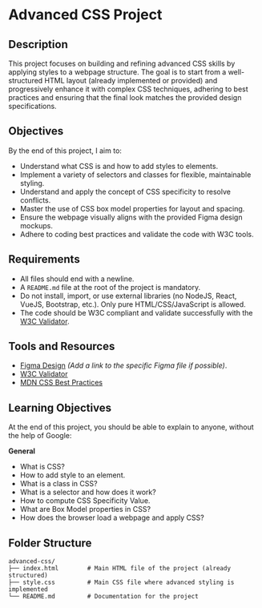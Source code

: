 # Advanced CSS Project

## Description
This project focuses on building and refining advanced CSS skills by applying styles to a webpage structure. The goal is to start from a well-structured HTML layout (already implemented or provided) and progressively enhance it with complex CSS techniques, adhering to best practices and ensuring that the final look matches the provided design specifications.

## Objectives
By the end of this project, I aim to:
- Understand what CSS is and how to add styles to elements.
- Implement a variety of selectors and classes for flexible, maintainable styling.
- Understand and apply the concept of CSS specificity to resolve conflicts.
- Master the use of CSS box model properties for layout and spacing.
- Ensure the webpage visually aligns with the provided Figma design mockups.
- Adhere to coding best practices and validate the code with W3C tools.

## Requirements
- All files should end with a newline.
- A `README.md` file at the root of the project is mandatory.
- Do not install, import, or use external libraries (no NodeJS, React, VueJS, Bootstrap, etc.). Only pure HTML/CSS/JavaScript is allowed.
- The code should be W3C compliant and validate successfully with the [W3C Validator](https://validator.w3.org/).

## Tools and Resources
- [Figma Design](#) *(Add a link to the specific Figma file if possible)*.
- [W3C Validator](https://validator.w3.org/)
- [MDN CSS Best Practices](https://developer.mozilla.org/en-US/docs/Web/CSS)

## Learning Objectives
At the end of this project, you should be able to explain to anyone, without the help of Google:

**General**
- What is CSS?
- How to add style to an element.
- What is a class in CSS?
- What is a selector and how does it work?
- How to compute CSS Specificity Value.
- What are Box Model properties in CSS?
- How does the browser load a webpage and apply CSS?

## Folder Structure
```plaintext
advanced-css/
├── index.html        # Main HTML file of the project (already structured)
├── style.css         # Main CSS file where advanced styling is implemented
└── README.md         # Documentation for the project
